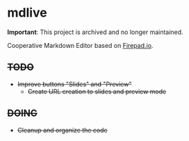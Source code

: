 # mdlive

**Important**: This project is archived and no longer maintained.

Cooperative Markdown Editor based on [Firepad.io](http://www.firepad.io/).

## ~~TODO~~

* ~~Improve buttons "Slides" and "Preview"~~
  * ~~Create URL creation to slides and preview mode~~

## ~~DOING~~

* ~~Cleanup and organize the code~~
